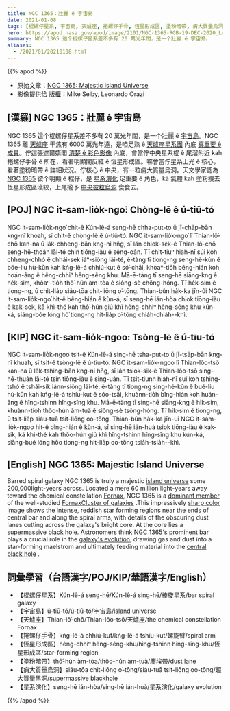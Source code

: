 ```yaml
---
title: NGC 1365：壯麗 ê 宇宙島
date: 2021-01-08
tags: [棍螺仔星系, 宇宙島, 天爐座, 捲螺仔手骨, 恆星形成區, 塗粉暗帶, 痟大質量烏洞, 星系演化]
hero: https://apod.nasa.gov/apod/image/2101/NGC-1365-RGB-19-DEC-2020_Leo_Mike_1024.jpg
summary: NGC 1365 這个棍螺仔星系差不多有 20 萬光年闊，是一个壯麗 ê 宇宙島。
aliases:
  - /2021/01/20210108.html
---
```


{{% apod %}}

- 原始文章：[NGC 1365: Majestic Island Universe](https://apod.nasa.gov/apod/ap210108.html)
- 影像提供佮 [版權](https://apod.nasa.gov/apod/lib/about_apod.html#srapply)：Mike Selby, Leonardo Orazi

## [漢羅] NGC 1365：壯麗 ê 宇宙島

NGC 1365 這个棍螺仔星系差不多有 20 萬光年闊，是一个壯麗 ê [宇宙島](https://apod.nasa.gov/apod/ap100109.html)。NGC 1365 離 [天爐座](http://www.hawastsoc.org/deepsky/for/index.html) 干焦有 6000 萬光年遠，是咱足熟 ê [天爐座星系團](http://heritage.stsci.edu/2005/09/supplemental.html) 內底 [真重要 ê 成員](https://apod.nasa.gov/apod/ap160611.html)。佇這張遮爾媠閣 [清楚 ê 彩色影像](http://www.starkeeper.it/NGC1365.htm) 內底，會當佇中央星系棍 ê 尾溜附近 kah 捲螺仔手骨 ê 所在，看著明顯閣反紅 ê 恆星形成區。嘛會當佇星系上光 ê 核心，看著塗粉暗帶 ê 詳細狀況。佇核心 ê 中央，有一粒痟大質量烏洞。天文學家認為 [NGC 1365](http://arxiv.org/abs/0907.2602) 彼个明顯 ê 棍仔，是 [星系演化](http://hubblesite.org/newscenter/archive/releases/1999/34/) 足重要 ê 角色，kā 氣體 kah 塗粉搝去恆星形成區滾絞，上尾攏予 [中央彼粒烏洞](http://hubblesite.org/newscenter/archive/releases/2000/22) 食食去。

## [POJ] NGC it-sam-lio̍k-ngo͘: Chòng-lē ê ú-tiū-tó

NGC it-sam-lio̍k-ngo͘ chit-ê Kún-lê-á seng-hē chha-put-to ū jī-cha̍p-bān kng-nî khoah, sī chi̍t-ê chòng-lē ê ú-tiū-tó. NGC it-sam-lio̍k-ngo͘ lî Thian-lô͘-chō kan-na ū la̍k-chheng-bān kng-nî hn̄g, sī lán chiok-se̍k-ê Thian-lô͘-chō seng-hē-thoân lāi-té chin tiōng-iàu ê sêng-oân. Tī chi̍t-tiuⁿ hiah-nī súi koh chheng-chhó ê chhái-sek iáⁿ-siōng lāi-té, ē-tàng tī tiong-ng seng-hē-kùn ê bóe-liu hù-kūn kah kńg-lê-á chhiú-kut ê só͘-chāi, khòaⁿ-tio̍h bêng-hián koh hoán-âng ê hêng-chhiⁿ hêng-sêng khu. Mā-ē-tàng tī seng-hē siāng-kng ê he̍k-sim, khòaⁿ-tio̍h thô͘-hún àm-tòa ê siông-sè chōng-hóng. Tī he̍k-sim ê tiong-ng, ū chi̍t-lia̍p siáu-tōa chit-liōng o͘-tōng. Thian-bûn ha̍k-ka jīn-ûi NGC it-sam-lio̍k-ngo͘ hit-ê bêng-hián ê kùn-á, sī seng-hē ián-hòa chiok tiōng-iàu ê kak-sek, kā khì-thé kah thô͘-hún giú khì hêng-chhiⁿ hêng-sêng khu kún-ká, siāng-bóe lóng hō͘ tiong-ng hit-lia̍p o͘-tōng chia̍h-chia̍h--khì.

## [KIP] NGC it-sam-lio̍k-ngoo: Tsòng-lē ê ú-tīu-tó

NGC it-sam-lio̍k-ngoo tsit-ê Kún-lê-á sing-hē tsha-put-to ū jī-tsa̍p-bān kng-nî khuah, sī tsi̍t-ê tsòng-lē ê ú-tīu-tó. NGC it-sam-lio̍k-ngoo lî Thian-lôo-tsō kan-na ū la̍k-tshing-bān kng-nî hn̄g, sī lán tsiok-si̍k-ê Thian-lôo-tsō sing-hē-thuân lāi-té tsin tiōng-iàu ê sîng-uân. Tī tsi̍t-tiunn hiah-nī suí koh tshing-tshó ê tshái-sik iánn-siōng lāi-té, ē-tàng tī tiong-ng sing-hē-kùn ê bué-liu hù-kūn kah kńg-lê-á tshíu-kut ê sóo-tsāi, khuànn-tio̍h bîng-hián koh huán-âng ê hîng-tshinn hîng-sîng khu. Mā-ē-tàng tī sing-hē siāng-kng ê hi̍k-sim, khuànn-tio̍h thôo-hún àm-tuà ê siông-sè tsōng-hóng. Tī hi̍k-sim ê tiong-ng, ū tsi̍t-lia̍p siáu-tuā tsit-liōng oo-tōng. Thian-bûn ha̍k-ka jīn-uî NGC it-sam-lio̍k-ngoo hit-ê bîng-hián ê kùn-á, sī sing-hē ián-huà tsiok tiōng-iàu ê kak-sik, kā khì-thé kah thôo-hún giú khì hîng-tshinn hîng-sîng khu kún-ká, siāng-bué lóng hōo tiong-ng hit-lia̍p oo-tōng tsia̍h-tsia̍h--khì.

## [English] NGC 1365: Majestic Island Universe

Barred spiral galaxy NGC 1365 is truly a majestic [island universe](https://apod.nasa.gov/apod/ap100109.html) some 200,000light-years across. Located a mere 60 million light-years away toward the chemical constellation [Fornax](http://www.hawastsoc.org/deepsky/for/index.html), NGC 1365 is a [dominant member](https://apod.nasa.gov/apod/ap160611.html) of the well-studied [FornaxCluster of galaxies](http://heritage.stsci.edu/2005/09/supplemental.html) .This impressively [sharp color image](http://www.starkeeper.it/NGC1365.htm) shows the intense, reddish star forming regions near the ends of central bar and along the spiral arms, with details of the obscuring dust lanes cutting across the galaxy's bright core. At the core lies a supermassive black hole. Astronomers think [NGC 1365's](http://arxiv.org/abs/0907.2602) prominent bar plays a crucial role in the [galaxy's evolution](http://hubblesite.org/newscenter/archive/releases/1999/34/), drawing gas and dust into a star-forming maelstrom and ultimately feeding material into the [central black hole](http://hubblesite.org/newscenter/archive/releases/2000/22) .

## 詞彙學習（台語漢字/POJ/KIP/華語漢字/English）

- 【棍螺仔星系】Kún-lê-á seng-hē/Kún-lê-á sing-hē/棒旋星系/bar spiral galaxy
- 【宇宙島】ú-tiū-tó/ú-tiū-tó/宇宙島/island universe
- 【天爐座】Thian-lô͘-chō/Thian-lôo-tsō/天爐座/the chemical constellation Fornax
- 【捲螺仔手骨】kńg-lê-á chhiú-kut/kńg-lê-á tshíu-kut/螺旋臂/spiral arm
- 【恆星形成區】hêng-chhiⁿ hêng-sêng-khu/hîng-tshinn hîng-sîng-khu/恆星形成區/star-forming region
- 【塗粉暗帶】thô͘-hún àm-tòa/thôo-hún àm-tuà/塵埃帶/dust lane
- 【痟大質量烏洞】siáu-tōa chit-liōng o͘-tōng/siáu-tuā tsit-liōng oo-tōng/超大質量黑洞/supermassive blackhole
- 【星系演化】seng-hē ián-hòa/sing-hē ián-huà/星系演化/galaxy evolution

{{% /apod %}}
